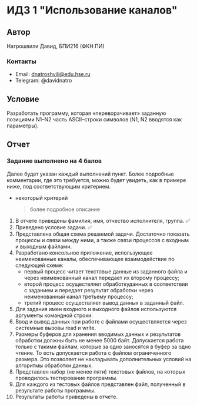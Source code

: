 # ИДЗ 1 "Использование каналов"

## Автор
Натрошвили Давид, БПИ216 (ФКН ПИ)

### Контакты
* Email: dnatroshvili@edu.hse.ru
* Telegram: @davidnatro

## Условие
Разработать программу, которая «переворачивает» заданную позициями N1–N2 
часть ASCII–строки символов (N1, N2 вводятся как параметры).


## Отчет
### Задание выполнено на 4 балов
Далее будет указан каждый выполнений пункт. Более подробные комментарии, где это требуется, можно будет увидеть, как в примере ниже, под соответствующим критерием.
* некоторый критерий
    > более подробное описание


1. В отчете приведены фамилия, имя, отчество исполнителя, группа. :white_check_mark:
2. Приведено условие задачи. :white_check_mark:
3. Представлена общая схема решаемой задачи. Достаточно показать процессы и связи между ними, а также связи процессов с входным и выходным файлами.
4. Разработано консольное приложение, использующее неименованные каналы, обеспечивающее взаимодействие по следующей схеме:
   - первый процесс читает текстовые данные из заданного файла и через неименованный канал передает их второму процессу;
   - второй процесс осуществляет обработкуданных в соответствии с заданием и передает результат обработки через неименованный канал третьему процессу;
   - третий процесс осуществляет вывод данных в заданный файл.
5. Для задания имен входного и выходного файлов используются аргументы командной строки.
6. Ввод и вывод данных при работе с файлами осуществляется через системные вызовы read и write.
7. Размеры буферов для хранения вводимых данных и результатов обработки должны быть не менее 5000 байт. Допускается работа только с такими файлам, которые за одно заносятся в буфер за одно чтение. То есть допускается работа с файлом ограниченного размера. Это позволяет не накладывать дополнительных условий на алгоритмы обработки данных.
8. Представлен набор (не менее пяти) текстовых файлов, на которых проводилось тестирование программы.
9. Для каждого из тестовых файлов представлен файл, полученный в результате работы программы.
10. Результаты работы приведены в отчете.